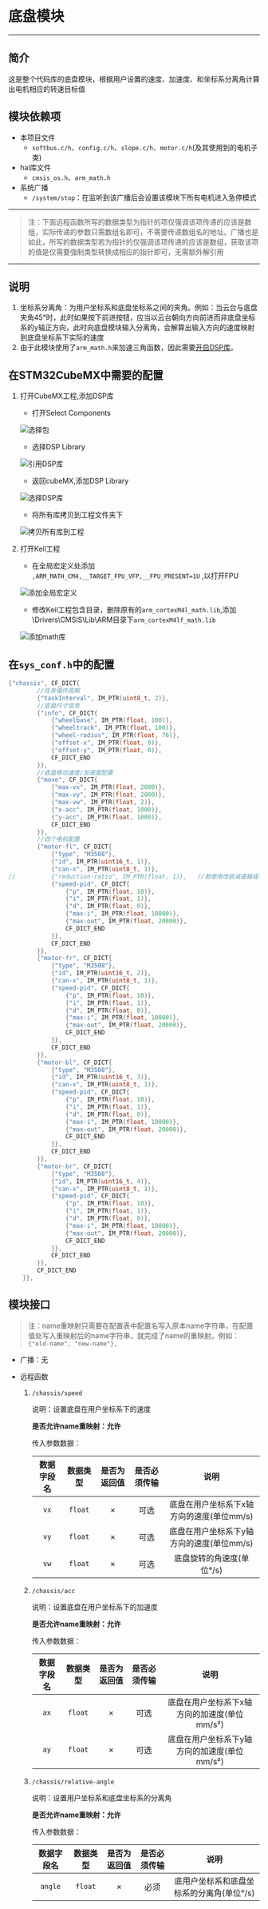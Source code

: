 # 底盘模块

---

## 简介

这是整个代码库的底盘模块，根据用户设置的速度、加速度、和坐标系分离角计算出电机相应的转速目标值


## 模块依赖项

- 本项目文件
	- `softbus.c/h`、`config.c/h`、`slope.c/h`、`motor.c/h`(及其使用到的电机子类)
- hal库文件 
    - `cmsis_os.h`、`arm_math.h`
- 系统广播
    - `/system/stop`：在监听到该广播后会设置该模块下所有电机进入急停模式

---

> 注：下面远程函数所写的数据类型为指针的项仅强调该项传递的应该是数组，实际传递的参数只需数组名即可，不需要传递数组名的地址。广播也是如此，所写的数据类型若为指针的仅强调该项传递的应该是数组，获取该项的值是仅需要强制类型转换成相应的指针即可，无需额外解引用

---

## 说明
1. 坐标系分离角：为用户坐标系和底盘坐标系之间的夹角。例如：当云台与底盘夹角45°时，此时如果按下前进按钮，应当以云台朝向方向前进而非底盘坐标系的y轴正方向，此时向底盘模块输入分离角，会解算出输入方向的速度映射到底盘坐标系下实际的速度
2. 由于此模块使用了`arm_math.h`来加速三角函数，因此需要[开启DSP库](#在STM32CubeMX中需要的配置)。

## 在STM32CubeMX中需要的配置

1. 打开CubeMX工程,添加DSP库
   - 打开Select Components
  
   ![选择包](README-IMG/选择包.png)
   - 选择DSP Library
  
	![引用DSP库](README-IMG/引用DSP库.png)
   - 返回cubeMX,添加DSP Library

   ![选择DSP库](README-IMG/选择DSP库.png)

   - 将所有库拷贝到工程文件夹下

   ![拷贝所有库到工程](README-IMG/拷贝所有库到工程.png)
	
2. 打开Keil工程
   - 在全局宏定义处添加 `,ARM_MATH_CM4,__TARGET_FPU_VFP,__FPU_PRESENT=1U` ,以打开FPU
   
   ![添加全局宏定义](README-IMG/添加全局宏定义.png)
   - 修改Keil工程包含目录，删除原有的`arm_cortexM4l_math.lib`,添加\Drivers\CMSIS\Lib\ARM目录下`arm_cortexM4lf_math.lib`

   ![添加math库](README-IMG/添加math库.png)

## 在`sys_conf.h`中的配置

```c
{"chassis", CF_DICT{
		//任务循环周期
		{"taskInterval", IM_PTR(uint8_t, 2)},
		//底盘尺寸信息
		{"info", CF_DICT{
			{"wheelbase", IM_PTR(float, 100)},
			{"wheeltrack", IM_PTR(float, 100)},
			{"wheel-radius", IM_PTR(float, 76)},
			{"offset-x", IM_PTR(float, 0)},
			{"offset-y", IM_PTR(float, 0)},
			CF_DICT_END
		}},
		//底盘移动速度/加速度配置
		{"move", CF_DICT{
			{"max-vx", IM_PTR(float, 2000)},
			{"max-vy", IM_PTR(float, 2000)},
			{"max-vw", IM_PTR(float, 2)},
			{"x-acc", IM_PTR(float, 1000)},
			{"y-acc", IM_PTR(float, 1000)},
			CF_DICT_END
		}},
		//四个电机配置
		{"motor-fl", CF_DICT{
			{"type", "M3508"},
			{"id", IM_PTR(uint16_t, 1)},
			{"can-x", IM_PTR(uint8_t, 1)},
//			{"reduction-ratio", IM_PTR(float, 1)},   //若使用改装减速箱或者拆掉减速箱的电机则修改此参数，若使用原装电机则无需配置此参数
			{"speed-pid", CF_DICT{
				{"p", IM_PTR(float, 10)},
				{"i", IM_PTR(float, 1)},
				{"d", IM_PTR(float, 0)},
				{"max-i", IM_PTR(float, 10000)},
				{"max-out", IM_PTR(float, 20000)},
				CF_DICT_END
			}},
			CF_DICT_END
		}},
		{"motor-fr", CF_DICT{
			{"type", "M3508"},
			{"id", IM_PTR(uint16_t, 2)},
			{"can-x", IM_PTR(uint8_t, 1)},
			{"speed-pid", CF_DICT{
				{"p", IM_PTR(float, 10)},
				{"i", IM_PTR(float, 1)},
				{"d", IM_PTR(float, 0)},
				{"max-i", IM_PTR(float, 10000)},
				{"max-out", IM_PTR(float, 20000)},
				CF_DICT_END
			}},
			CF_DICT_END
		}},
		{"motor-bl", CF_DICT{
			{"type", "M3508"},
			{"id", IM_PTR(uint16_t, 3)},
			{"can-x", IM_PTR(uint8_t, 1)},
			{"speed-pid", CF_DICT{
				{"p", IM_PTR(float, 10)},
				{"i", IM_PTR(float, 1)},
				{"d", IM_PTR(float, 0)},
				{"max-i", IM_PTR(float, 10000)},
				{"max-out", IM_PTR(float, 20000)},
				CF_DICT_END
			}},
			CF_DICT_END
		}},
		{"motor-br", CF_DICT{
			{"type", "M3508"},
			{"id", IM_PTR(uint16_t, 4)},
			{"can-x", IM_PTR(uint8_t, 1)},
			{"speed-pid", CF_DICT{
				{"p", IM_PTR(float, 10)},
				{"i", IM_PTR(float, 1)},
				{"d", IM_PTR(float, 0)},
				{"max-i", IM_PTR(float, 10000)},
				{"max-out", IM_PTR(float, 20000)},
				CF_DICT_END
			}},
			CF_DICT_END
		}},
		CF_DICT_END
	}},
```

## 模块接口

> 注：name重映射只需要在配置表中配置名写入原本name字符串，在配置值处写入重映射后的name字符串，就完成了name的重映射。例如：`{"old-name", "new-name"},`

- 广播：无

- 远程函数
  
    1. `/chassis/speed`

        说明：设置底盘在用户坐标系下的速度

        **是否允许name重映射：允许**

        传入参数数据：

        | 数据字段名 | 数据类型 | 是否为返回值 | 是否必须传输 | 说明 |
        | :---: | :---: | :---: | :---: | :---: |
        | `vx` | `float` | × | 可选 | 底盘在用户坐标系下x轴方向的速度(单位mm/s) |
        | `vy` | `float` | × | 可选 | 底盘在用户坐标系下y轴方向的速度(单位mm/s) |
        | `vw` | `float` | × | 可选 | 底盘旋转的角速度(单位°/s)  |
    
    2. `/chassis/acc`

        说明：设置底盘在用户坐标系下的加速度

        **是否允许name重映射：允许**

        传入参数数据：

        | 数据字段名 | 数据类型 | 是否为返回值 | 是否必须传输 | 说明 |
        | :---: | :---: | :---: | :---: | :---: |
        | `ax` | `float` | × | 可选 | 底盘在用户坐标系下x轴方向的加速度(单位mm/s²) |
        | `ay` | `float` | × | 可选 | 底盘在用户坐标系下y轴方向的加速度(单位mm/s²) |
    
    3. `/chassis/relative-angle`

        说明：设置用户坐标系和底盘坐标系的分离角

        **是否允许name重映射：允许**

        传入参数数据：

        | 数据字段名 | 数据类型 | 是否为返回值 | 是否必须传输 | 说明 |
        | :---: | :---: | :---: | :---: | :---: |
        | `angle` | `float` | × | 必须 | 底用户坐标系和底盘坐标系的分离角(单位°/s) |
